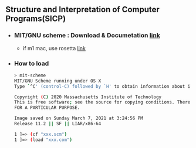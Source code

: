 ## **Structure and Interpretation of Computer Programs(SICP)**

- ### MIT/GNU scheme : Download & Documetation [link](https://www.gnu.org/software/mit-scheme/)
	- if m1 mac, use rosetta [link](https://kennethfriedman.org/thoughts/2021/mit-scheme-on-apple-silicon/)

- ### How to load
	```bash
	> mit-scheme
	MIT/GNU Scheme running under OS X
	Type `^C' (control-C) followed by `H' to obtain information about interrupts.

	Copyright (C) 2020 Massachusetts Institute of Technology
	This is free software; see the source for copying conditions. There is NO warranty; not even for MERCHANTABILITY or FITNESS
	FOR A PARTICULAR PURPOSE.

	Image saved on Sunday March 7, 2021 at 3:24:56 PM
	Release 11.2 || SF || LIAR/x86-64

	1 ]=> (cf "xxx.scm")
	1 ]=> (load "xxx.com")
	```
